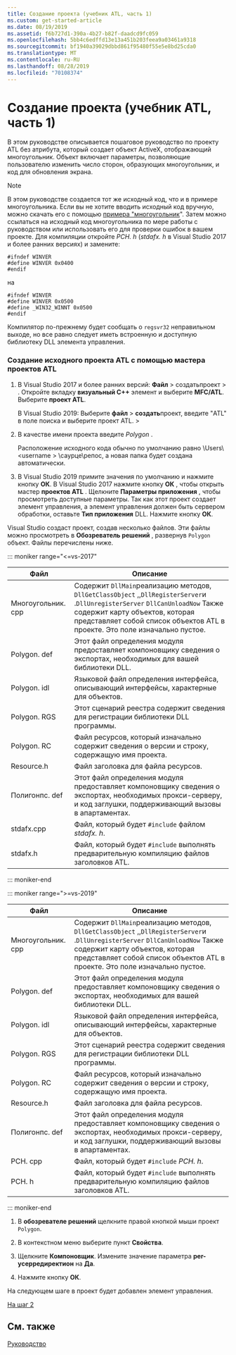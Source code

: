 ```yaml
---
title: Создание проекта (учебник ATL, часть 1)
ms.custom: get-started-article
ms.date: 08/19/2019
ms.assetid: f6b727d1-390a-4b27-b82f-daadcd9fc059
ms.openlocfilehash: 5bb4c6edffd13e13a451b203feea9a03461a9318
ms.sourcegitcommit: bf1940a39029dbbd861f95480f55e5e8bd25cda0
ms.translationtype: MT
ms.contentlocale: ru-RU
ms.lasthandoff: 08/28/2019
ms.locfileid: "70108374"
---
```

# <a name="creating-the-project-atl-tutorial-part-1"></a>Создание проекта (учебник ATL, часть 1)

В этом руководстве описывается пошаговое руководство по проекту ATL без атрибута, который создает объект ActiveX, отображающий многоугольник. Объект включает параметры, позволяющие пользователю изменить число сторон, образующих многоугольник, и код для обновления экрана.

> [!NOTE]
> В этом руководстве создается тот же исходный код, что и в примере многоугольника. Если вы не хотите вводить исходный код вручную, можно скачать его с помощью [примера "многоугольник](https://github.com/Microsoft/VCSamples/tree/master/VC2008Samples/ATL/Controls/Polygon)". Затем можно ссылаться на исходный код многоугольника по мере работы с руководством или использовать его для проверки ошибок в вашем проекте.
> Для компиляции откройте *PCH. h* (*stdafx. h* в Visual Studio 2017 и более ранних версиях) и замените:
> ```
> #ifndef WINVER
> #define WINVER 0x0400
> #endif
> ```
> на
> ```
> #ifndef WINVER
> #define WINVER 0x0500
> #define _WIN32_WINNT 0x0500
> #endif
> ```
> Компилятор по-прежнему будет сообщать о `regsvr32` неправильном выходе, но все равно следует иметь встроенную и доступную библиотеку DLL элемента управления.

### <a name="to-create-the-initial-atl-project-using-the-atl-project-wizard"></a>Создание исходного проекта ATL с помощью мастера проектов ATL

1. В Visual Studio 2017 и более ранних версий: **Файл** > создатьпроект > . Откройте вкладку **визуальный C++**  элемент и выберите **MFC/ATL**. Выберите **проект ATL**.

   В Visual Studio 2019: Выберите **файл** > **создать**проект, введите "ATL" в поле поиска и выберите проект ATL. > 

1. В качестве имени проекта введите *Polygon* .

    Расположение исходного кода обычно по умолчанию равно \Users\\\<username > \саурце\репос, а новая папка будет создана автоматически.

1. В Visual Studio 2019 примите значения по умолчанию и нажмите кнопку **ОК**. 
   В Visual Studio 2017 нажмите кнопку **ОК** , чтобы открыть мастер **проектов ATL** . Щелкните **Параметры приложения** , чтобы просмотреть доступные параметры. Так как этот проект создает элемент управления, а элемент управления должен быть сервером обработки, оставьте **Тип приложения** DLL. Нажмите кнопку **ОК**.

Visual Studio создаст проект, создав несколько файлов. Эти файлы можно просмотреть в **Обозреватель решений** , развернув `Polygon` объект. Файлы перечислены ниже.

::: moniker range="<=vs-2017"

|Файл|Описание|
|----------|-----------------|
|Многоугольник. cpp|Содержит `DllMain`реализацию методов, `DllGetClassObject` ,,`DllRegisterServer`и .`DllUnregisterServer` `DllCanUnloadNow` Также содержит карту объектов, которая представляет собой список объектов ATL в проекте. Это поле изначально пустое.|
|Polygon. def|Этот файл определения модуля предоставляет компоновщику сведения о экспортах, необходимых для вашей библиотеки DLL.|
|Polygon. idl|Языковой файл определения интерфейса, описывающий интерфейсы, характерные для объектов.|
|Polygon. RGS|Этот сценарий реестра содержит сведения для регистрации библиотеки DLL программы.|
|Polygon. RC|Файл ресурсов, который изначально содержит сведения о версии и строку, содержащую имя проекта.|
|Resource.h|Файл заголовка для файла ресурсов.|
|Полигонпс. def|Этот файл определения модуля предоставляет компоновщику сведения о экспортах, необходимых прокси-серверу, и код заглушки, поддерживающий вызовы в апартаментах.|
|stdafx.cpp|Файл, который будет `#include` файлом *stdafx. h*.|
|stdafx.h|Файл, который будет `#include` выполнять предварительную компиляцию файлов заголовков ATL.|

::: moniker-end

::: moniker range=">=vs-2019"

|Файл|Описание|
|----------|-----------------|
|Многоугольник. cpp|Содержит `DllMain`реализацию методов, `DllGetClassObject` ,,`DllRegisterServer`и .`DllUnregisterServer` `DllCanUnloadNow` Также содержит карту объектов, которая представляет собой список объектов ATL в проекте. Это поле изначально пустое.|
|Polygon. def|Этот файл определения модуля предоставляет компоновщику сведения о экспортах, необходимых для вашей библиотеки DLL.|
|Polygon. idl|Языковой файл определения интерфейса, описывающий интерфейсы, характерные для объектов.|
|Polygon. RGS|Этот сценарий реестра содержит сведения для регистрации библиотеки DLL программы.|
|Polygon. RC|Файл ресурсов, который изначально содержит сведения о версии и строку, содержащую имя проекта.|
|Resource.h|Файл заголовка для файла ресурсов.|
|Полигонпс. def|Этот файл определения модуля предоставляет компоновщику сведения о экспортах, необходимых прокси-серверу, и код заглушки, поддерживающий вызовы в апартаментах.|
|PCH. cpp|Файл, который будет `#include` *PCH. h*.|
|PCH. h|Файл, который будет `#include` выполнять предварительную компиляцию файлов заголовков ATL.|

::: moniker-end

1. В **обозревателе решений** щелкните правой кнопкой мыши проект `Polygon`.

1. В контекстном меню выберите пункт **Свойства**.

1. Щелкните **Компоновщик**. Измените значение параметра **per-усерредиректион** на **Да**.

1. Нажмите кнопку **ОК**.

На следующем шаге в проект будет добавлен элемент управления.

[На шаг 2](../atl/adding-a-control-atl-tutorial-part-2.md)

## <a name="see-also"></a>См. также

[Руководство](../atl/active-template-library-atl-tutorial.md)
